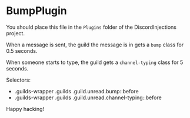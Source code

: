 # BumpPlugin

You should place this file in the `Plugins` folder of the DiscordInjections project.

When a message is sent, the guild the message is in gets a `bump` class for 0.5 seconds.

When someone starts to type, the guild gets a `channel-typing` class for 5 seconds.

Selectors:
- .guilds-wrapper .guilds .guild.unread.bump::before
- .guilds-wrapper .guilds .guild.unread.channel-typing::before

Happy hacking!